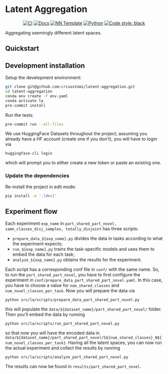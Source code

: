 # Latent Aggregation

<p align="center">
    <a href="https://github.com/crisostomi/latent-aggregation/actions/workflows/test_suite.yml"><img alt="CI" src=https://img.shields.io/github/workflow/status/crisostomi/latent-aggregation/Test%20Suite/main?label=main%20checks></a>
    <a href="https://crisostomi.github.io/latent-aggregation"><img alt="Docs" src=https://img.shields.io/github/deployments/crisostomi/latent-aggregation/github-pages?label=docs></a>
    <a href="https://github.com/grok-ai/nn-template"><img alt="NN Template" src="https://shields.io/badge/nn--template-0.2.3-emerald?style=flat&labelColor=gray"></a>
    <a href="https://www.python.org/downloads/"><img alt="Python" src="https://img.shields.io/badge/python-3.9-blue.svg"></a>
    <a href="https://black.readthedocs.io/en/stable/"><img alt="Code style: black" src="https://img.shields.io/badge/code%20style-black-000000.svg"></a>
</p>

Aggregating seemingly different latent spaces.

## Quickstart

[comment]: <> (> Fill me!)


## Development installation

Setup the development environment:

```bash
git clone git@github.com:crisostomi/latent-aggregation.git
cd latent-aggregation
conda env create -f env.yaml
conda activate la
pre-commit install
```

Run the tests:

```bash
pre-commit run --all-files
```
We use HuggingFace Datasets throughout the project; assuming you already have a HF account (create one if you don't), you will have to login via
```
huggingface-cli login
```
which will prompt you to either create a new token or paste an existing one.

### Update the dependencies

Re-install the project in edit mode:

```bash
pip install -e '.[dev]'
```

## Experiment flow

Each experiment `exp_name` in `part_shared_part_novel, same_classes_disj_samples, totally_disjoint` has three scripts:
- `prepare_data_${exp_name}.py` divides the data in tasks according to what the experiment expects;
- `run_${exp_name}.py` trains the task-specific models and uses them to embed the data for each task;
- `analyze_${exp_name}.py` obtains the results for the experiment.

Each script has a corresponding conf file in `conf/` with the same name.
So, to run the `part_shared_part_novel`, you have to first configure the experiment in `conf/prepare_data_part_shared_part_novel.yaml`. In this case, you have to choose a value for `num_shared_classes` and `num_novel_classes_per_task`. Now you will prepare the data via
```
python src/la/scripts/prepare_data_part_shared_part_novel.py
```
this will populate the `data/${dataset_name}/part_shared_part_novel/` folder. Then you'll embed the data by running
```
python src/la/scripts/run_part_shared_part_novel.py
```
so that now you will have the encoded data in `data/${dataset_name}/part_shared_part_novel/S${num_shared_classes}_N${num_novel_classes_per_task}`.
Having all the latent spaces, you can now run the actual experiment and collect the results by running
```
python src/la/scripts/analyze_part_shared_part_novel.py
```
The results can now be found in `results/part_shared_part_novel`.
